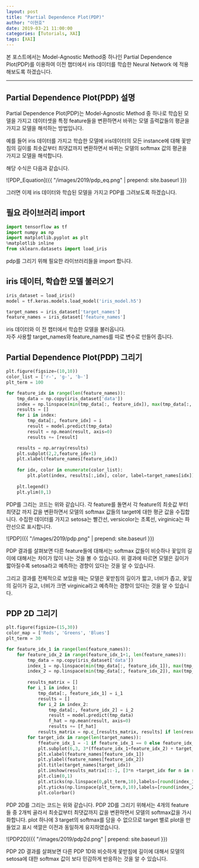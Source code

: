 ```yaml
---
layout: post
title: "Partial Dependence Plot(PDP)"
author: "이현호"
date: 2019-03-21 11:00:00
categories: [Tutorials, XAI]
tags: [XAI]
---
```


본 포스트에서는 Model-Agnostic Method중 하나인 Partial Dependence Plot(PDP)를 이용하여 이전 챕터에서 iris 데이터를 학습한 Neural Network 에 적용해보도록 하겠습니다.

---

## Partial Dependence Plot(PDP) 설명
 Partial Dependence Plot(PDP)는 Model-Agnostic Method 중 하나로 학습된 모델을 가지고 데이터셋을 특정 feature들을 변환하면서 바뀌는 모델 출력값들의 평균을 가지고 모델을 해석하는 방법입니다.  

 예를 들어 iris 데이터를 가지고 학습한 모델에 iris데이터의 모든 instance에 대해 꽃받침의 길이를 최솟값부터 최댓값까지 변환하면서 바뀌는 모델의 softmax 값의 평균을 가지고 모델을 해석합니다.  

 해당 수식은 다음과 같습니다.  

 ![PDP_Equation]({{ "/images/2019/pdp_eq.png" | prepend: site.baseurl }})

 그러면 이제 iris 데이터와 학습된 모델을 가지고 PDP를 그려보도록 하겠습니다.
 
## 필요 라이브러리 import

 ```python
 import tensorflow as tf
 import numpy as np
 import matplotlib.pyplot as plt
 %matplotlib inline  
 from sklearn.datasets import load_iris
 ```
 pdp를 그리기 위해 필요한 라이브러리들을 import 합니다.

## iris 데이터, 학습한 모델 불러오기

 ```python
 iris_dataset = load_iris()
 model = tf.keras.models.load_model('iris_model.h5')

 target_names = iris_dataset['target_names']
 feature_names = iris_dataset['feature_names']
 ```
 iris 데이터와 이 전 챕터에서 학습한 모델을 불러옵니다.  
 자주 사용할 target_names와 feature_names를 따로 변수로 만들어 줍니다.

## Partial Dependence Plot(PDP) 그리기
 
 ```python
 plt.figure(figsize=(10,10))
 color_list = ['r-', 'g-', 'b-']
 plt_term = 100

 for feature_idx in range(len(feature_names)):
     tmp_data = np.copy(iris_dataset['data'])
     index = np.linspace(min(tmp_data[:, feature_idx]), max(tmp_data[:, feature_idx]), plt_term)
     results = []
     for i in index:
         tmp_data[:, feature_idx] = i
         result = model.predict(tmp_data)
         result = np.mean(result, axis=0)
         results += [result]

     results = np.array(results)
     plt.subplot(2,2,feature_idx+1)
     plt.xlabel(feature_names[feature_idx])
     
     for idx, color in enumerate(color_list):
         plt.plot(index, results[:,idx], color, label=target_names[idx])
        
     plt.legend()
     plt.ylim(0,1)
 ```
 PDP를 그리는 코드는 위와 같습니다. 각 feature를 돌면서 각 feature의 최솟값 부터 최댓값 까지 값을 변환하면서 모델의 softmax 값들의 target에 대한 평균 값을 수집합니다. 수집한 데이터를 가지고 setosa는 빨간선, versicolor는 초록선, virginica는 파란선으로 표시합니다.
 
 ![PDP]({{ "/images/2019/pdp.png" | prepend: site.baseurl }})
 
 PDP 결과를 살펴보면 다른 feature들에 대해서는 softmax 값들이 비슷하나 꽃잎의 길이에 대해서는 차이가 많이 나는 것을 볼 수 있습니다. 위 결과에 따르면 모델은 길이가 짧아질수록 setosa라고 예측하는 경향이 있다는 것을 알 수 있습니다.

 그리고 결과를 전체적으로 보았을 때는 모델은 꽃받침의 길이가 짧고, 너비가 좁고, 꽃잎의 길이가 길고, 너비가 크면 virginica라고 예측하는 경향이 있다는 것을 알 수 있습니다.

## PDP 2D 그리기

 ```python
 plt.figure(figsize=(15,30))
 color_map = ['Reds', 'Greens', 'Blues']
 plt_term = 30

 for feature_idx_1 in range(len(feature_names)):
     for feature_idx_2 in range(feature_idx_1+1, len(feature_names)):
         tmp_data = np.copy(iris_dataset['data'])
         index_1 = np.linspace(min(tmp_data[:, feature_idx_1]), max(tmp_data[:, feature_idx_1]), plt_term)
         index_2 = np.linspace(min(tmp_data[:, feature_idx_2]), max(tmp_data[:, feature_idx_2]), plt_term)
         
         results_matrix = []
         for i_1 in index_1:
             tmp_data[:, feature_idx_1] = i_1
             results = []
             for i_2 in index_2:
                 tmp_data[:, feature_idx_2] = i_2
                 result = model.predict(tmp_data)
                 f_hat = np.mean(result, axis=0)
                 results += [f_hat]
             results_matrix = np.c_[results_matrix, results] if len(results_matrix) else results
         for target_idx in range(len(target_names)):
             ffeature_idx_1 = -1 if feature_idx_1 == 0 else feature_idx_1
             plt.subplot(6,3, 3*(ffeature_idx_1+feature_idx_2) + target_idx + 1)
             plt.xlabel(feature_names[feature_idx_1])
             plt.ylabel(feature_names[feature_idx_2])
             plt.title(target_names[target_idx])
             plt.imshow(results_matrix[::-1, [3*n +target_idx for n in range(plt_term)]], cmap=color_map[target_idx])
             plt.clim(0,1)
             plt.xticks(np.linspace(0,plt_term,10),labels=[round(index_1[plt_term*i//10],1) for i in range(10)])
             plt.yticks(np.linspace(plt_term,0,10),labels=[round(index_2[plt_term*i//10],1) for i in range(10)])
             plt.colorbar()
 ```
 PDP 2D를 그리는 코드는 위와 같습니다. PDP 2D를 그리기 위해서는 4개의 feature들 중 2개씩 골라서 최솟값부터 최댓값까지 값을 변환하면서 모델의 softmax값을 가시화합니다. plot 하나에 3 target의 softmax를 담을 수 없으므로 target 별로 plot을 만들었고 표시 색깔은 이전과 동일하게 유지하였습니다.

 ![PDP2D]({{ "/images/2019/pdp2d.png" | prepend: site.baseurl }})

 PDP 2D 결과를 살펴보면 다른 PDP 1D와 비슷하게 꽃받침에 길이에 대해서 모델의 setosa에 대한 softmax 값이 보다 민감하게 반응하는 것을 알 수 있습니다.
 
